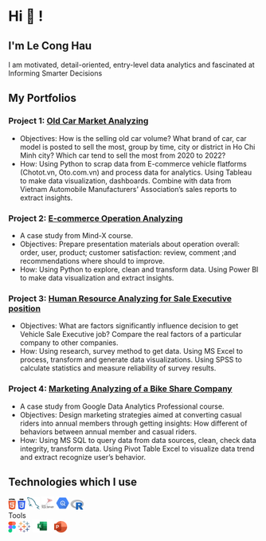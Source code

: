 # Hi 👋 !

## I'm Le Cong Hau

I am motivated, detail-oriented, entry-level data analytics and fascinated at Informing Smarter Decisions

## My Portfolios

### Project 1: [Old Car Market Analyzing](https://github.com/Cong-hau/analyze-old-car-selling-posts)

- Objectives: How is the selling old car volume? What brand of car, car model is posted to sell the most, group by time,  city or district in Ho Chi Minh city? Which car tend to sell the most from 2020 to 2022? 
- How: Using Python to scrap data from E-commerce vehicle flatforms (Chotot.vn, Oto.com.vn) and process data for analytics. Using Tableau to make data visualization, dashboards. Combine with data from Vietnam Automobile Manufacturers' Association’s sales reports to extract insights.

### Project 2: [E-commerce Operation Analyzing](https://github.com/Cong-hau/E-commerce-flatform)

- A case study from Mind-X course.
- Objectives: Prepare presentation materials about operation overall: order, user, product;  customer satisfaction: review, comment ;and recommendations where should to improve.
- How: Using Python to explore, clean and transform data. Using Power BI to make data visualization and extract insights.

### Project 3: [Human Resource Analyzing for Sale Executive position](https://github.com/Cong-hau/vf-hr-sale-policy-vnese-version/blob/97da57c687869ba6e7a3a750eede9ff17c11e6dc/README.md)

- Objectives: What are factors significantly influence  decision to get Vehicle Sale Executive job? Compare the real factors of a particular company to other companies. 
- How: Using research, survey method to get data. Using MS Excel to process, transform and generate data visualizations. Using SPSS to calculate statistics and measure reliability of survey results.


### Project 4: [Marketing Analyzing of a Bike Share Company](https://github.com/Cong-hau/Bike-Share-company-and-their-problems-in-marketing-strategy)

- A case study from Google Data Analytics Professional course.
- Objectives: Design marketing strategies aimed at converting casual riders into annual members through getting insights: How different of behaviors between annual member and casual riders. 
- How: Using MS SQL to query data from data sources, clean, check data integrity, transform data. Using Pivot Table Excel to visualize data trend and extract recognize user’s behavior.


## Technologies which I use

<div>
  <img src ="./images/html-5.svg" alt="HTML5 logo" width="3%" title='HTML5'/>
  <img src ="./images/css-3.svg" alt="CSS3 logo" width="3%" title='CSS3'/>
  <img src ="./images/mysql.svg" alt="mysql logo" width="5%" title='MYSQL'/>
  <img src ="./images/microsoft-sql-server.svg" alt="Microsoft SQL Server logo" width="5%" title='Microsoft SQL Server'/>
  <img src ="./images/bigquery.svg" alt="BigQuery logo" width="5%" title='BigQuery'/>
  <img src ="./images/r.png" alt="r" width="5%" title='R'/>
</div>
Tools
<div>
  <img src ="./images/figma.svg" alt="Figma logo" width="3%" title='Figma'/>
  <img src ="./images/tableau.svg" alt="Tableau logo" width="5%" title='Tableau'/>
  <img src ="./images/microsoft-excel.svg" alt="MS Excel logo" width="8%" title='MS Excel'/>
  <img src ="./images/microsoft-powerpoint.png" alt="MS PowerPoint logo" width="5%" title='MS PowerPoint'/>
</div>

